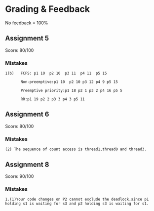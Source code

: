 Grading & Feedback
==================

No feedback = 100%

## Assignment 5

Score: 80/100

### Mistakes

    1(b)   FCFS: p1 10  p2 10  p3 11  p4 11  p5 15

           Non-preemptive:p1 10  p2 10 p3 12 p4 9 p5 15

           Preemptive priority:p1 18 p2 1 p3 2 p4 16 p5 5

           RR:p1 19 p2 2 p3 3 p4 3 p5 11

## Assignment 6

Score: 80/100

### Mistakes

    (2) The sequence of count access is thread1,thread0 and thread3.

## Assignment 8

Score: 90/100

### Mistakes

    1.(1)Your code changes on P2 cannot exclude the deadlock,since p1 holding s1 is waiting for s3 and p2 holding s3 is waiting for s1.
